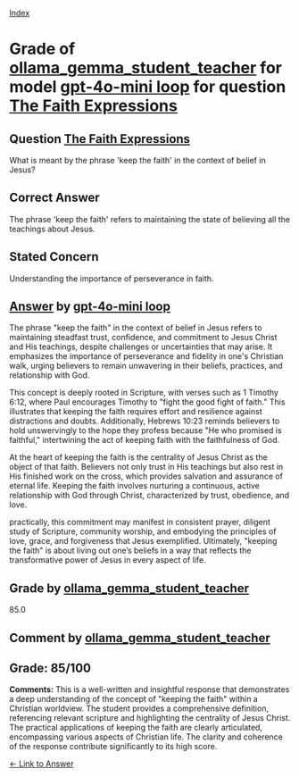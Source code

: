 
[Index](../../../../index.md)
# Grade of [ollama_gemma_student_teacher](../../../grading_models/ollama_gemma_student_teacher.md) for model [gpt-4o-mini loop](../../../answering_models/gpt-4o-mini_loop.md) for question [The Faith Expressions](../../../questions/The_Faith_Expressions.md)

## Question [The Faith Expressions](../../../questions/The_Faith_Expressions.md)
What is meant by the phrase 'keep the faith' in the context of belief in Jesus?

## Correct Answer
The phrase 'keep the faith' refers to maintaining the state of believing all the teachings about Jesus.

## Stated Concern
Understanding the importance of perseverance in faith.

## [Answer](../The_Faith_Expressions.md) by [gpt-4o-mini loop](../../../answering_models/gpt-4o-mini_loop.md)
The phrase "keep the faith" in the context of belief in Jesus refers to maintaining steadfast trust, confidence, and commitment to Jesus Christ and His teachings, despite challenges or uncertainties that may arise. It emphasizes the importance of perseverance and fidelity in one's Christian walk, urging believers to remain unwavering in their beliefs, practices, and relationship with God.

This concept is deeply rooted in Scripture, with verses such as 1 Timothy 6:12, where Paul encourages Timothy to "fight the good fight of faith." This illustrates that keeping the faith requires effort and resilience against distractions and doubts. Additionally, Hebrews 10:23 reminds believers to hold unswervingly to the hope they profess because "He who promised is faithful," intertwining the act of keeping faith with the faithfulness of God.

At the heart of keeping the faith is the centrality of Jesus Christ as the object of that faith. Believers not only trust in His teachings but also rest in His finished work on the cross, which provides salvation and assurance of eternal life. Keeping the faith involves nurturing a continuous, active relationship with God through Christ, characterized by trust, obedience, and love.

practically, this commitment may manifest in consistent prayer, diligent study of Scripture, community worship, and embodying the principles of love, grace, and forgiveness that Jesus exemplified. Ultimately, "keeping the faith" is about living out one’s beliefs in a way that reflects the transformative power of Jesus in every aspect of life.

## Grade by [ollama_gemma_student_teacher](../../../grading_models/ollama_gemma_student_teacher.md)
85.0

## Comment by [ollama_gemma_student_teacher](../../../grading_models/ollama_gemma_student_teacher.md)
## Grade: 85/100

**Comments:** This is a well-written and insightful response that demonstrates a deep understanding of the concept of "keeping the faith" within a Christian worldview. The student provides a comprehensive definition, referencing relevant scripture and highlighting the centrality of Jesus Christ. The practical applications of keeping the faith are clearly articulated, encompassing various aspects of Christian life. The clarity and coherence of the response contribute significantly to its high score.

[&lt;- Link to Answer](../The_Faith_Expressions.md)
